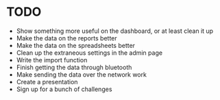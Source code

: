 TODO
====

- Show something more useful on the dashboard, or at least clean it up
- Make the data on the reports better
- Make the data on the spreadsheets better
- Clean up the extraneous settings in the admin page
- Write the import function
- Finish getting the data through bluetooth
- Make sending the data over the network work
- Create a presentation
- Sign up for a bunch of challenges
